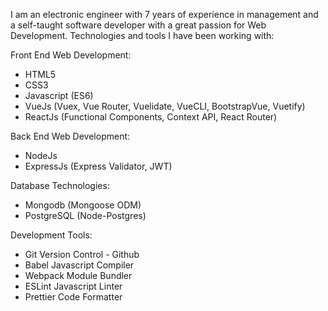 I am an electronic engineer with 7 years of experience in management and a self-taught software developer with a great passion for Web Development. Technologies and tools I have been working with:

Front End Web Development:
- HTML5
- CSS3
- Javascript (ES6)
- VueJs (Vuex, Vue Router, Vuelidate, VueCLI, BootstrapVue, Vuetify)
- ReactJs (Functional Components, Context API, React Router)

Back End Web Development:
- NodeJs
- ExpressJs (Express Validator, JWT)

Database Technologies:
- Mongodb (Mongoose ODM)
- PostgreSQL (Node-Postgres)

Development Tools:
- Git Version Control - Github
- Babel Javascript Compiler
- Webpack Module Bundler
- ESLint Javascript Linter
- Prettier Code Formatter

<!---
fatihozoglu/fatihozoglu is a ✨ special ✨ repository because its `README.md` (this file) appears on your GitHub profile.
You can click the Preview link to take a look at your changes.
--->
